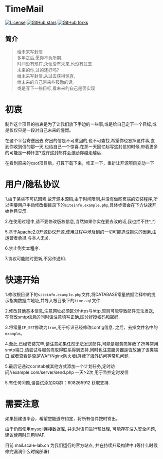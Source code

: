 # TimeMail

<a href="http://www.apache.org/licenses/LICENSE-2.0.html"> 
<img src="https://img.shields.io/github/license/an-anthony/TimeMail.svg" alt="License"></a>
<a href="https://github.com/an-anthony/TimeMail/stargazers"> 
<img src="https://img.shields.io/github/stars/an-anthony/TimeMail.svg" alt="GitHub stars"></a>
<a href="https://github.com/an-anthony/TimeMail/network/members"> 
<img src="https://img.shields.io/github/forks/an-anthony/TimeMail.svg" alt="GitHub forks"></a> 

## 简介
> 给未来写封信<br />
> 多年之后,愿你不负所期.<br />
> 时间没有现在,永恒没有未来,也没有过去<br />
> 未来的你,过的还好吗?<br />
> 给未来写封信,从过去获得惊喜,<br />
> 给未来的自己带来些鼓励的话, <br />
> 或是写下一些目标,看未来的自己是否实现

# 初衷
制作这个项目的初衷是为了让我们放下手边的一些事,或是给自己定下一个目标,或是仅仅只是一段对自己未来的憧憬。


在这个平台寄送出去,寄出的信是不可撤回的,也不可查找,希望你也忘掉这件事,直到你收到信的那一天,也给自己一个惊喜.在那一天回忆起写这封信的时候,带着更多的可能是一种怀念?或许这封邮件会激励你越走越远...
  

在看到原来的xsot项目后，打算下载下来，修正一下，重新让开源项目变动一下

# 用户/隐私协议
1.由于某些不可抗因素,故开源本源码,由于时间限制,并没有做网页端的安装程序,所以需要用户手动修改根目录下的`siteinfo.example.php`,具体步骤会在下方快速开始栏目显示.

2.在使用过程中,请不要修改版权信息,当然如果你实在要去改的话,我也拦不住\^_^)

5.基于<a href='http://www.apache.org/licenses/LICENSE-2.0.html'>Apache2.0</a>开源协议开源,使用过程中涉及到的一切可能造成损失的因素,由运营者承担,与本人无关.

6.禁止倒卖本程序.

7.协议可能随时更新,不另作通知.

# 快速开始
1.修改根目录下的`siteinfo.example.php`文件,将DATABASE常量依据注释中的提示指向数据库地址,并导入根目录下的`time.sql`文件.

2.修改其他基本信息,注意网址必须区分https与http,否则可能导致邮件无法发送,在修改smtp信息的同时请注意填写正确,区分好授权码和密码.

3.将常量`IF_SET`修改为`true`,用于标识已经修改config信息. 之后，去掉文件名中的`example`。

4.至此,已经安装完毕,请注意如果任然无法发送邮件,可能是服务商屏蔽了25等常用smtp端口,请尝试与服务商取得联系得到支持,同时也注意服务器是否放通了该类端口,或者查看是否是WAF(Nginx防火墙)屏蔽了海外访问等常见问题.

5.最后记通过corntab或其他方式添加一个计划任务,定时访问//example.com/server/send.php 一天>2次 用于监控定时发信

5.有任何问题,请尝试添加QQ群：608265912 获取支持.

# 需要注意

如果搭建该平台，希望您能遵守约定，将所有信件按时寄出。 

由于仍然使用mysqli连接数据库, 并未对语句进行预处理, 可能存在注入安全问题, 建议使用时启用WAF.

目前 mail.scale-lab.cn 为我们运行的官方站点, 并在持续升级构建中.(等什么时候修完漏洞什么时候部署)
